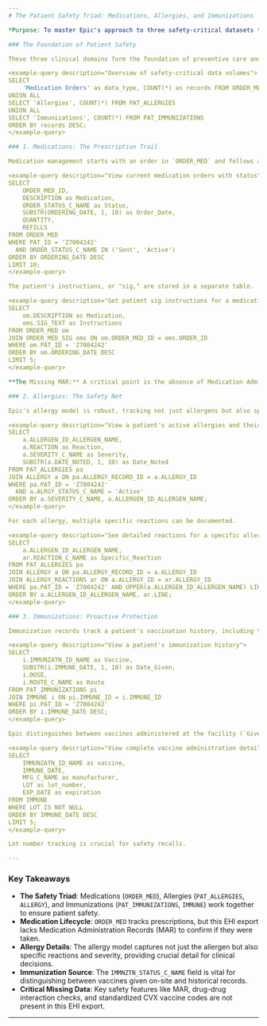```yaml
---
# The Patient Safety Triad: Medications, Allergies, and Immunizations

*Purpose: To master Epic's approach to three safety-critical datasets that work together to prevent adverse events: what medications a patient is on, what they are allergic to, and what protections they have from immunizations.*

### The Foundation of Patient Safety

These three clinical domains form the foundation of preventive care and clinical decision support. Medications must be checked against allergies to prevent adverse reactions, and immunizations are tracked to prevent disease. Together, they create a safety net for every patient.

<example-query description="Overview of safety-critical data volumes">
SELECT 
    'Medication Orders' as data_type, COUNT(*) as records FROM ORDER_MED
UNION ALL
SELECT 'Allergies', COUNT(*) FROM PAT_ALLERGIES
UNION ALL
SELECT 'Immunizations', COUNT(*) FROM PAT_IMMUNIZATIONS
ORDER BY records DESC;
</example-query>

### 1. Medications: The Prescription Trail

Medication management starts with an order in `ORDER_MED` and follows a complex lifecycle from prescription to pharmacy and potentially to discontinuation.

<example-query description="View current medication orders with status">
SELECT 
    ORDER_MED_ID,
    DESCRIPTION as Medication,
    ORDER_STATUS_C_NAME as Status,
    SUBSTR(ORDERING_DATE, 1, 10) as Order_Date,
    QUANTITY,
    REFILLS
FROM ORDER_MED
WHERE PAT_ID = 'Z7004242'
  AND ORDER_STATUS_C_NAME IN ('Sent', 'Active')
ORDER BY ORDERING_DATE DESC
LIMIT 10;
</example-query>

The patient's instructions, or "sig," are stored in a separate table.

<example-query description="Get patient sig instructions for a medication">
SELECT 
    om.DESCRIPTION as Medication,
    oms.SIG_TEXT as Instructions
FROM ORDER_MED om
JOIN ORDER_MED_SIG oms ON om.ORDER_MED_ID = oms.ORDER_ID
WHERE om.PAT_ID = 'Z7004242'
ORDER BY om.ORDERING_DATE DESC
LIMIT 5;
</example-query>

**The Missing MAR:** A critical point is the absence of Medication Administration Records (MAR) in this EHI export. We can see what was *ordered*, but we cannot verify what was *administered*.

### 2. Allergies: The Safety Net

Epic's allergy model is robust, tracking not just allergens but also specific reactions and their severity.

<example-query description="View a patient's active allergies and their severity">
SELECT 
    a.ALLERGEN_ID_ALLERGEN_NAME,
    a.REACTION as Reaction,
    a.SEVERITY_C_NAME as Severity,
    SUBSTR(a.DATE_NOTED, 1, 10) as Date_Noted
FROM PAT_ALLERGIES pa
JOIN ALLERGY a ON pa.ALLERGY_RECORD_ID = a.ALLERGY_ID
WHERE pa.PAT_ID = 'Z7004242'
  AND a.ALRGY_STATUS_C_NAME = 'Active'
ORDER BY a.SEVERITY_C_NAME, a.ALLERGEN_ID_ALLERGEN_NAME;
</example-query>

For each allergy, multiple specific reactions can be documented.

<example-query description="See detailed reactions for a specific allergy">
SELECT 
    a.ALLERGEN_ID_ALLERGEN_NAME,
    ar.REACTION_C_NAME as Specific_Reaction
FROM PAT_ALLERGIES pa
JOIN ALLERGY a ON pa.ALLERGY_RECORD_ID = a.ALLERGY_ID
JOIN ALLERGY_REACTIONS ar ON a.ALLERGY_ID = ar.ALLERGY_ID
WHERE pa.PAT_ID = 'Z7004242' AND UPPER(a.ALLERGEN_ID_ALLERGEN_NAME) LIKE '%PENICILLIN%'
ORDER BY a.ALLERGEN_ID_ALLERGEN_NAME, ar.LINE;
</example-query>

### 3. Immunizations: Proactive Protection

Immunization records track a patient's vaccination history, including the vaccine, date, dose, and source.

<example-query description="View a patient's immunization history">
SELECT 
    i.IMMUNZATN_ID_NAME as Vaccine,
    SUBSTR(i.IMMUNE_DATE, 1, 10) as Date_Given,
    i.DOSE,
    i.ROUTE_C_NAME as Route
FROM PAT_IMMUNIZATIONS pi
JOIN IMMUNE i ON pi.IMMUNE_ID = i.IMMUNE_ID
WHERE pi.PAT_ID = 'Z7004242'
ORDER BY i.IMMUNE_DATE DESC;
</example-query>

Epic distinguishes between vaccines administered at the facility (`Given`) and those reported by the patient or another provider (`Historical`).

<example-query description="View complete vaccine administration details including lot number">
SELECT 
    IMMUNZATN_ID_NAME as vaccine,
    IMMUNE_DATE,
    MFG_C_NAME as manufacturer,
    LOT as lot_number,
    EXP_DATE as expiration
FROM IMMUNE
WHERE LOT IS NOT NULL
ORDER BY IMMUNE_DATE DESC
LIMIT 5;
</example-query>

Lot number tracking is crucial for safety recalls.

---
```


### Key Takeaways

- **The Safety Triad**: Medications (`ORDER_MED`), Allergies (`PAT_ALLERGIES`, `ALLERGY`), and Immunizations (`PAT_IMMUNIZATIONS`, `IMMUNE`) work together to ensure patient safety.
- **Medication Lifecycle**: `ORDER_MED` tracks prescriptions, but this EHI export lacks Medication Administration Records (MAR) to confirm if they were taken.
- **Allergy Details**: The allergy model captures not just the allergen but also specific reactions and severity, providing crucial detail for clinical decisions.
- **Immunization Source**: The `IMMNZTN_STATUS_C_NAME` field is vital for distinguishing between vaccines given on-site and historical records.
- **Critical Missing Data**: Key safety features like MAR, drug-drug interaction checks, and standardized CVX vaccine codes are not present in this EHI export.

---